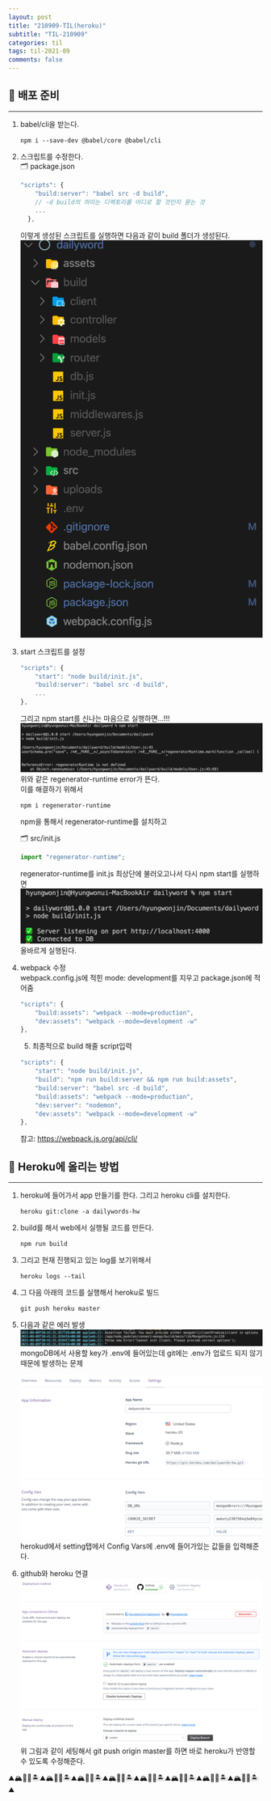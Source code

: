 ```yaml
---
layout: post
title: "210909-TIL(heroku)"
subtitle: "TIL-210909"
categories: til
tags: til-2021-09
comments: false
---
```


## 🌟 배포 준비

---

1. babel/cli을 받는다.

   ```
   npm i --save-dev @babel/core @babel/cli
   ```

2. 스크립트를 수정한다.  
   🗂 package.json

   ```js
   "scripts": {
       "build:server": "babel src -d build",
       // -d build의 의미는 디렉토리를 어디로 할 것인지 묻는 것
       ...
     },
   ```

   이렇게 생성된 스크립트를 실행하면 다음과 같이 build 폴더가 생성된다.  
   ![1-1](/assets/img/web/2021-09-09/1-1.png)

3. start 스크립트를 설정

   ```js
   "scripts": {
       "start": "node build/init.js",
       "build:server": "babel src -d build",
       ...
   },
   ```

   그리고 npm start를 신나는 마음으로 실행하면...!!!  
   ![1-1](/assets/img/web/2021-09-09/1-2.png)  
   위와 같은 regenerator-runtime error가 뜬다.  
   이를 해결하기 위해서

   ```
   npm i regenerator-runtime
   ```

   npm을 통해서 regenerator-runtime를 설치하고

   🗂 src/init.js

   ```js
   import "regenerator-runtime";
   ```

   regenerator-runtime를 init.js 최상단에 불러오고나서 다시 npm start를 실행하면  
   ![1-1](/assets/img/web/2021-09-09/1-3.png)  
   올바르게 실행된다.

4. webpack 수정  
   webpack.config.js에 적힌 mode: development를 지우고 package.json에 적어줌
   ```js
   "scripts": {
       "build:assets": "webpack --mode=production",
       "dev:assets": "webpack --mode=development -w"
   },
   ```
   5. 최종적으로 build 해줄 script입력
   ```js
   "scripts": {
       "start": "node build/init.js",
       "build": "npm run build:server && npm run build:assets",
       "build:server": "babel src -d build",
       "build:assets": "webpack --mode=production",
       "dev:server": "nodemon",
       "dev:assets": "webpack --mode=development -w"
   },
   ```
   참고: <https://webpack.js.org/api/cli/>

## 🌟 Heroku에 올리는 방법

---

1. heroku에 들어가서 app 만들기를 한다. 그리고 heroku cli를 설치한다.
   ```
   heroku git:clone -a dailywords-hw
   ```
2. build를 해서 web에서 실행될 코드를 만든다.

   ```
   npm run build
   ```

3. 그리고 현재 진행되고 있는 log를 보기위해서
   ```
   heroku logs --tail
   ```
4. 그 다음 아래의 코드를 실행해서 heroku로 빌드
   ```
   git push heroku master
   ```
5. 다음과 같은 에러 발생  
   ![1-1](/assets/img/web/2021-09-09/1-4.png)  
   mongoDB에서 사용할 key가 .env에 들어있는데 git에는 .env가 업로드 되지 않기 때문에 발생하는 문제

   ![1-1](/assets/img/web/2021-09-09/1-5.png)  
   herokud에서 setting탭에서 Config Vars에 .env에 들어가있는 값들을 입력해준다.

6. github와 heroku 연결  
   ![1-1](/assets/img/web/2021-09-09/1-6.png)  
   위 그림과 같이 세팅해서 git push origin master를 하면 바로 heroku가 반영할 수 있도록 수정해준다.

⛰🏔🗻🌋🏝⛰🏔🗻🌋🏝⛰🏔🗻🌋🏝⛰🏔🗻🌋🏝⛰🏔🗻🌋🏝⛰🏔🗻🌋🏝⛰🏔🗻🌋🏝⛰🏔🗻🌋🏝⛰  
<br/>
